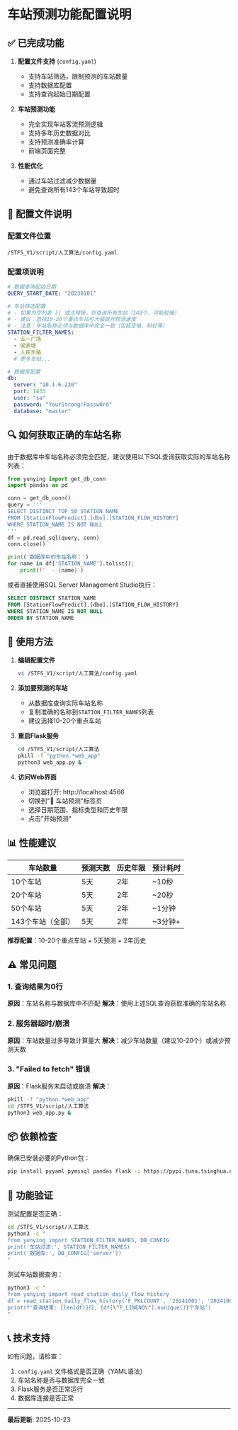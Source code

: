 # 车站预测功能配置说明

## ✅ 已完成功能

1. **配置文件支持** (`config.yaml`)
   - 支持车站筛选，限制预测的车站数量
   - 支持数据库配置
   - 支持查询起始日期配置

2. **车站预测功能**
   - 完全实现车站客流预测逻辑
   - 支持多年历史数据对比
   - 支持预测准确率计算
   - 前端页面完整

3. **性能优化**
   - 通过车站过滤减少数据量
   - 避免查询所有143个车站导致超时

## 📝 配置文件说明

### 配置文件位置
`/STFS_V1/script/人工算法/config.yaml`

### 配置项说明

```yaml
# 数据查询起始日期
QUERY_START_DATE: "20230101"

# 车站筛选配置
# - 如果为空列表 [] 或注释掉，则查询所有车站（143个，可能较慢）
# - 建议：选择10-20个重点车站可大幅提升预测速度
# - 注意：车站名称必须与数据库中完全一致（包括空格、斜杠等）
STATION_FILTER_NAMES:
  - 五一广场
  - 侯家塘
  - 人民东路
  # 更多车站...

# 数据库配置
db:
  server: "10.1.6.230"
  port: 1433
  user: "sa"
  password: "YourStrong!Passw0rd"
  database: "master"
```

## 🔍 如何获取正确的车站名称

由于数据库中车站名称必须完全匹配，建议使用以下SQL查询获取实际的车站名称列表：

```python
from yunying import get_db_conn
import pandas as pd

conn = get_db_conn()
query = '''
SELECT DISTINCT TOP 50 STATION_NAME
FROM [StationFlowPredict].[dbo].[STATION_FLOW_HISTORY]
WHERE STATION_NAME IS NOT NULL
'''
df = pd.read_sql(query, conn)
conn.close()

print('数据库中的车站名称：')
for name in df['STATION_NAME'].tolist():
    print(f'  - {name}')
```

或者直接使用SQL Server Management Studio执行：

```sql
SELECT DISTINCT STATION_NAME
FROM [StationFlowPredict].[dbo].[STATION_FLOW_HISTORY]
WHERE STATION_NAME IS NOT NULL
ORDER BY STATION_NAME
```

## 🚀 使用方法

1. **编辑配置文件**
   ```bash
   vi /STFS_V1/script/人工算法/config.yaml
   ```

2. **添加要预测的车站**
   - 从数据库查询实际车站名称
   - 复制准确的名称到`STATION_FILTER_NAMES`列表
   - 建议选择10-20个重点车站

3. **重启Flask服务**
   ```bash
   cd /STFS_V1/script/人工算法
   pkill -f "python.*web_app"
   python3 web_app.py &
   ```

4. **访问Web界面**
   - 浏览器打开: http://localhost:4566
   - 切换到"🚉 车站预测"标签页
   - 选择日期范围、指标类型和历史年限
   - 点击"开始预测"

## 📊 性能建议

| 车站数量 | 预测天数 | 历史年限 | 预计耗时 |
|---------|---------|---------|---------|
| 10个车站 | 5天 | 2年 | ~10秒 |
| 20个车站 | 5天 | 2年 | ~20秒 |
| 50个车站 | 5天 | 2年 | ~1分钟 |
| 143个车站（全部） | 5天 | 2年 | ~3分钟+ |

**推荐配置**：10-20个重点车站 + 5天预测 + 2年历史

## ⚠️ 常见问题

### 1. 查询结果为0行
**原因**：车站名称与数据库中不匹配
**解决**：使用上述SQL查询获取准确的车站名称

### 2. 服务器超时/崩溃
**原因**：车站数量过多导致计算量大
**解决**：减少车站数量（建议10-20个）或减少预测天数

### 3. "Failed to fetch" 错误
**原因**：Flask服务未启动或崩溃
**解决**：
```bash
pkill -f "python.*web_app"
cd /STFS_V1/script/人工算法
python3 web_app.py &
```

## 📦 依赖检查

确保已安装必要的Python包：
```bash
pip install pyyaml pymssql pandas flask -i https://pypi.tuna.tsinghua.edu.cn/simple
```

## 🎯 功能验证

测试配置是否正确：

```bash
cd /STFS_V1/script/人工算法
python3 -c "
from yunying import STATION_FILTER_NAMES, DB_CONFIG
print('车站过滤:', STATION_FILTER_NAMES)
print('数据库:', DB_CONFIG['server'])
"
```

测试车站数据查询：

```bash
python3 -c "
from yunying import read_station_daily_flow_history
df = read_station_daily_flow_history('F_PKLCOUNT', '20241001', '20241005')
print(f'查询结果: {len(df)}行, {df[\"F_LINENO\"].nunique()}个车站')
"
```

## 📞 技术支持

如有问题，请检查：
1. `config.yaml` 文件格式是否正确（YAML语法）
2. 车站名称是否与数据库完全一致
3. Flask服务是否正常运行
4. 数据库连接是否正常

---
**最后更新**: 2025-10-23

